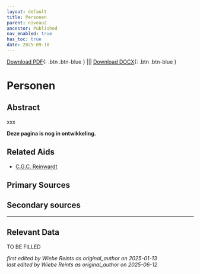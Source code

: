 ```yaml
---
layout: default
title: Personen
parent: niveau2
ancestor: Published
nav_enabled: true
has_toc: true
date: 2025-09-18
--- 
```



[Download PDF](https://raw.githubusercontent.com/colonial-heritage/research-guides-dev/refs/heads/main/EXPORTS/published/PDF/niveau2/Dutch/Persons.pdf){: .btn .btn-blue } |||    [Download DOCX](https://raw.githubusercontent.com/colonial-heritage/research-guides-dev/refs/heads/main/EXPORTS/published/DOCX/niveau2/Dutch/Persons.docx){: .btn .btn-blue }


# Personen


## Abstract

xxx

**Deze pagina is nog in ontwikkeling.**


## Related Aids

 - [C.G.C. Reinwardt](niveau3/Dutch/Reinwardt_20241217.yml)  

## Primary Sources

## Secondary sources



---
## Relevant Data 
TO BE FILLED

_first edited by Wiebe Reints as original_author on 2025-01-13_  
_last edited by Wiebe Reints as original_author on 2025-06-12_
        